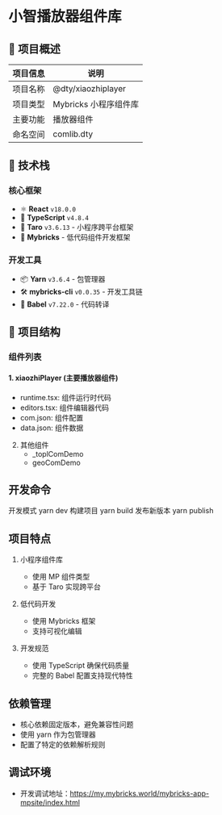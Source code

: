 # 小智播放器组件库

## 📝 项目概述
| 项目信息 | 说明 |
|---------|------|
| 项目名称 | @dty/xiaozhiplayer |
| 项目类型 | Mybricks 小程序组件库 |
| 主要功能 | 播放器组件 |
| 命名空间 | comlib.dty |

## 🔧 技术栈

### 核心框架
- ⚛️ **React** `v18.0.0`
- 📘 **TypeScript** `v4.8.4`
- 📱 **Taro** `v3.6.13` - 小程序跨平台框架
- 🔨 **Mybricks** - 低代码组件开发框架

### 开发工具
- 📦 **Yarn** `v3.6.4` - 包管理器
- 🛠️ **mybricks-cli** `v0.0.35` - 开发工具链
- 🔄 **Babel** `v7.22.0` - 代码转译

## 📁 项目结构

### 组件列表

#### 1. xiaozhiPlayer (主要播放器组件)
   - runtime.tsx: 组件运行时代码
   - editors.tsx: 组件编辑器代码
   - com.json: 组件配置
   - data.json: 组件数据

2. 其他组件
   - _toplComDemo
   - geoComDemo

## 开发命令
开发模式
yarn dev
构建项目
yarn build
发布新版本
yarn publish


## 项目特点
1. 小程序组件库
   - 使用 MP 组件类型
   - 基于 Taro 实现跨平台

2. 低代码开发
   - 使用 Mybricks 框架
   - 支持可视化编辑

3. 开发规范
   - 使用 TypeScript 确保代码质量
   - 完整的 Babel 配置支持现代特性

## 依赖管理
- 核心依赖固定版本，避免兼容性问题
- 使用 yarn 作为包管理器
- 配置了特定的依赖解析规则

## 调试环境
- 开发调试地址：https://my.mybricks.world/mybricks-app-mpsite/index.html
